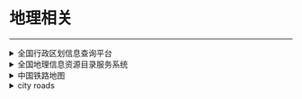 # 地理相关

---

<div class="grid">
    <div><details><summary>全国行政区划信息查询平台</summary><p>由中华人民共和国民政部提供的平台，可以查看中国目前的行政区划，精确到县。<br/><a href="http://xzqh.mca.gov.cn/map" target="_blank" role="button" class="outline">访问网站</a></p></details></div>
    <div><details><summary>全国地理信息资源目录服务系统</summary><p>可以查询地理相关的信息。<br/><a href="https://www.webmap.cn/main.do?method=index" target="_blank" role="button" class="outline">访问网站</a></p></details></div>
    <div><details><summary>中国铁路地图</summary><p>网友制作的中国铁路线地图，可显示每个站开的车次（更新不及时），显示完整地图可能需要外网环境。<br/><a href="http://cnrail.geogv.org/zhcn/" target="_blank" role="button" class="outline">访问网站</a></p></details></div>
</div>
<div class="grid">
    <div><details><summary>city roads</summary><p>一个可以获取城市路网的网站<br/><a href="https://anvaka.github.io/city-roads/" target="_blank" role="button" class="outline">访问网站</a></p></details></div>
    <div> </div>
    <div> </div>
</div>